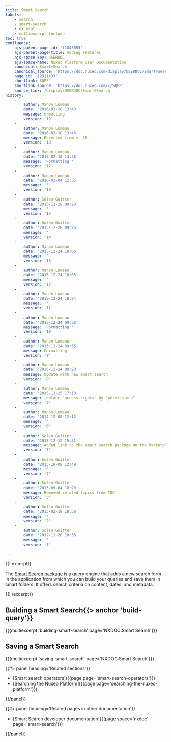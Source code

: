 ```yaml
---
title: Smart Search
labels:
    - search
    - smart-search
    - excerpt
    - multiexcerpt-include
toc: true
confluence:
    ajs-parent-page-id: '11043055'
    ajs-parent-page-title: Adding Features
    ajs-space-key: USERDOC
    ajs-space-name: Nuxeo Platform User Documentation
    canonical: Smart+Search
    canonical_source: 'https://doc.nuxeo.com/display/USERDOC/Smart+Search'
    page_id: '12911433'
    shortlink: SQPF
    shortlink_source: 'https://doc.nuxeo.com/x/SQPF'
    source_link: /display/USERDOC/Smart+Search
history:
    - 
        author: Manon Lumeau
        date: '2016-02-10 13:48'
        message: ormatting
        version: '19'
    - 
        author: Manon Lumeau
        date: '2016-02-10 13:46'
        message: Reverted from v. 16
        version: '18'
    - 
        author: Manon Lumeau
        date: '2016-02-10 13:38'
        message: 'Formatting '
        version: '17'
    - 
        author: Manon Lumeau
        date: '2016-01-04 12:55'
        message: ''
        version: '16'
    - 
        author: Solen Guitter
        date: '2015-12-28 09:28'
        message: ''
        version: '15'
    - 
        author: Solen Guitter
        date: '2015-12-28 09:26'
        message: ''
        version: '14'
    - 
        author: Manon Lumeau
        date: '2015-12-24 10:06'
        message: ''
        version: '13'
    - 
        author: Manon Lumeau
        date: '2015-12-24 10:05'
        message: ''
        version: '12'
    - 
        author: Manon Lumeau
        date: '2015-12-24 10:04'
        message: ''
        version: '11'
    - 
        author: Manon Lumeau
        date: '2015-12-24 09:38'
        message: 'Formatting '
        version: '10'
    - 
        author: Manon Lumeau
        date: '2015-12-24 09:35'
        message: Formatting
        version: '9'
    - 
        author: Manon Lumeau
        date: '2015-12-24 09:28'
        message: Update with new smart search
        version: '8'
    - 
        author: Manon Lumeau
        date: '2015-11-25 17:18'
        message: replace "access rights" by "permissions"
        version: '7'
    - 
        author: Manon Lumeau
        date: '2014-12-08 12:12'
        message: ''
        version: '6'
    - 
        author: Solen Guitter
        date: '2013-12-12 15:31'
        message: Added link to the smart search package on the Marketplace
        version: '5'
    - 
        author: Solen Guitter
        date: '2013-10-08 13:49'
        message: ''
        version: '4'
    - 
        author: Solen Guitter
        date: '2013-09-04 18:20'
        message: Removed related topics from TOC
        version: '3'
    - 
        author: Solen Guitter
        date: '2013-02-18 18:38'
        message: ''
        version: '2'
    - 
        author: Solen Guitter
        date: '2012-11-20 18:33'
        message: ''
        version: '1'

---
```

{{! excerpt}}

The [Smart Search package](https://connect.nuxeo.com/nuxeo/site/marketplace/package/nuxeo-platform-smart-search) is a query engine that adds a new search form in the application from which you can build your queries and save them in smart folders. It offers search criteria on content, dates, and metadata.

{{! /excerpt}}

## Building a Smart Search{{> anchor 'build-query'}}

<span style="color: rgb(0,0,0);">{{{multiexcerpt 'building-smart-search' page='NXDOC:Smart Search'}}}
</span>

## <span style="color: rgb(0,0,0);">Saving a Smart Search</span>

{{{multiexcerpt 'saving-smart-search' page='NXDOC:Smart Search'}}}

<div class="row" data-equalizer data-equalize-on="medium"><div class="column medium-6">{{#> panel heading='Related sections'}}

*   [Smart search operators]({{page page='smart-search-operators'}})
*   [Searching the Nuxeo Platform]({{page page='searching-the-nuxeo-platform'}})

{{/panel}}</div><div class="column medium-6">{{#> panel heading='Related pages in other documentation'}}

*   [Smart Search developer documentation]({{page space='nxdoc' page='smart-search'}})

{{/panel}}</div></div>